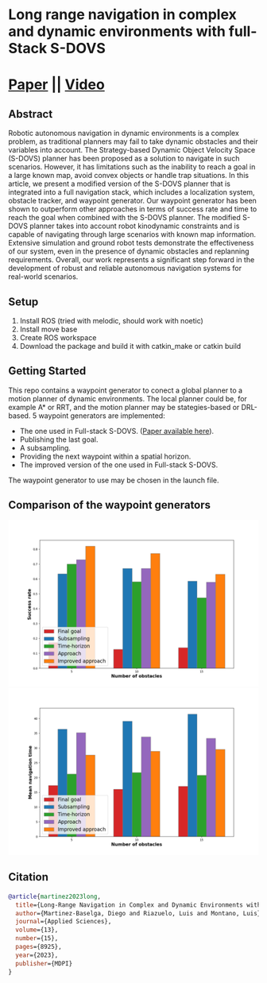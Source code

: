 

# Long range navigation in complex and dynamic environments with full-Stack S-DOVS

# [Paper](https://www.mdpi.com/2076-3417/13/15/8925) || [Video](https://youtu.be/ALvl7WM2RQc)

## Abstract
Robotic autonomous navigation in dynamic environments is a complex problem, as traditional planners may fail to take dynamic obstacles and their variables into account. The Strategy-based Dynamic Object Velocity Space (S-DOVS) planner has been proposed as a solution to navigate in such scenarios. However, it has limitations such as the inability to reach a goal in a large known map, avoid convex objects or handle trap situations. In this article, we present a modified version of the S-DOVS planner that is integrated into a full navigation stack, which includes a localization system, obstacle tracker, and waypoint generator. Our waypoint generator has been shown to outperform other approaches in terms of success rate and time to reach the goal when combined with the S-DOVS planner. The modified S-DOVS planner takes into account robot kinodynamic constraints and is capable of navigating through large scenarios with known map information. Extensive simulation and ground robot tests demonstrate the effectiveness of our system, even in the presence of dynamic obstacles and replanning requirements. Overall, our work represents a significant step forward in the development of robust and reliable autonomous navigation systems for real-world scenarios.

## Setup
1. Install ROS (tried with melodic, should work with noetic)
2. Install move base
3. Create ROS workspace
4. Download the package and build it with catkin_make or catkin build

## Getting Started
This repo contains a waypoint generator to conect a global planner to a motion planner of dynamic environments. The local planner could be, for example A* or RRT, and the motion planner may be stategies-based or DRL-based. 5 waypoint generators are implemented:
- The one used in Full-stack S-DOVS. ([Paper available here](https://link.springer.com/chapter/10.1007/978-3-031-21062-4_2)).
- Publishing the last goal.
- A subsampling.
- Providing the next waypoint within a spatial horizon.
- The improved version of the one used in Full-stack S-DOVS.
  
The waypoint generator to use may be chosen in the launch file.

## Comparison of the waypoint generators

<img src="doc/success-comp.png" width="1000" />

<img src="doc/time-comp.png" width="1000" />



## Citation
```bibtex
@article{martinez2023long,
  title={Long-Range Navigation in Complex and Dynamic Environments with Full-Stack S-DOVS},
  author={Martinez-Baselga, Diego and Riazuelo, Luis and Montano, Luis},
  journal={Applied Sciences},
  volume={13},
  number={15},
  pages={8925},
  year={2023},
  publisher={MDPI}
}
